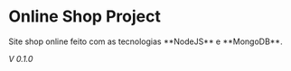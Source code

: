 # Online Shop Project
<p>
  Site shop online feito com as tecnologias **NodeJS** e **MongoDB**.
</p>
<em> V 0.1.0</em>
